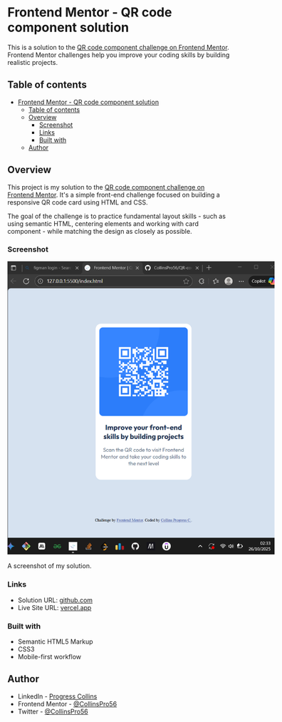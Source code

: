 # Frontend Mentor - QR code component solution

This is a solution to the [QR code component challenge on Frontend Mentor](https://www.frontendmentor.io/challenges/qr-code-component-iux_sIO_H). Frontend Mentor challenges help you improve your coding skills by building realistic projects.

## Table of contents

- [Frontend Mentor - QR code component solution](#frontend-mentor---qr-code-component-solution)
  - [Table of contents](#table-of-contents)
  - [Overview](#overview)
    - [Screenshot](#screenshot)
    - [Links](#links)
    - [Built with](#built-with)
  - [Author](#author)

## Overview

This project is my solution to the [QR code component challenge on Frontend Mentor](https://www.frontendmentor.io/challenges/qr-code-component-iux_sIO_H).
It's a simple front-end challenge focused on building a responsive QR code card using HTML and CSS.

The goal of the challenge is to practice fundamental layout skills - such as using semantic HTML, centering elements and working with card component - while matching the design as closely as possible.

### Screenshot

<img src="my-screenshots/Screenshot 2025-10-26 023427.png" style="max-width: 600px; height: auto;" alt="Web Preview">

A screenshot of my solution.

### Links

- Solution URL: [github.com](https://github.com/CollinsPro56/QR-code-component.git)
- Live Site URL: [vercel.app]([https://your-live-site-url.com](https://qr-code-component-dun-sigma.vercel.app/))

### Built with

- Semantic HTML5 Markup
- CSS3
- Mobile-first workflow

## Author

- LinkedIn - [Progress Collins](https://www.linkedin.com/in/progress-collins-9bbaa7294)
- Frontend Mentor - [@CollinsPro56](https://www.frontendmentor.io/profile/CollinsPro56)
- Twitter - [@CollinsPro56](https://x.com/CollinsPro56)

